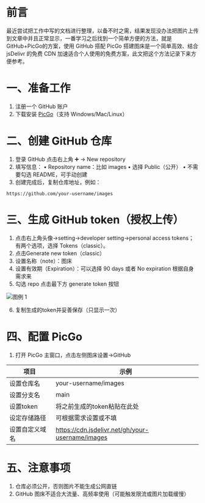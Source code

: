 # 前言
最近尝试把工作中写的文档进行整理，以备不时之需，结果发现没办法把图片上传到文章中并且正常显示，一番学习之后找到一个简单方便的方法，就是 GitHub+PicGo的方案，使用 GitHub 搭配 PicGo 搭建图床是一个简单高效、结合 jsDelivr 的免费 CDN 加速适合个人使用的免费方案，此文把这个方法记录下来方便参考。

# 一、准备工作
1. 注册一个 GitHub 账户
2. 下载安装 [PicGo](https://picgo.github.io/PicGo-Doc/zh/)（支持 Windows/Mac/Linux）

# 二、创建 GitHub 仓库
1. 登录 GitHub 点击右上角 ➕ → New repository
2. 填写信息：
	•	Repository name：比如 images
	•	选择 Public（公开）
	•	不需要勾选 README，可手动创建
3. 创建完成后，复制仓库地址，例如：
```
https://github.com/your-username/images
```

# 三、生成 GitHub token（授权上传）
1. 点击右上角头像→setting→developer setting→personal access tokens；有两个选项，选择 Tokens（classic）。
2. 点击Generate new token（classic）
3. 设置名称（note）：图床
4. 设置有效期（Expiration）：可以选择 90 days 或者 No expiration 根据自身需求来
5. 勾选 repo 点击最下方 generate token 按钮

![图例 1](https://cdn.jsdelivr.net/gh/lccccc1024/images/202504251055572.png)

6. 复制生成的token并妥善保存（只显示一次）

# 四、配置 PicGo
1. 打开 PicGo 主窗口，点击左侧图床设置→GitHub

| 项目       | 示例                      |
|------------|--------------------------|
| 设置仓库名 | your-username/images      |
| 设置分支名 | main                      |
| 设置token | 将之前生成的token粘贴在此处   |
| 设定存储路径 | 可根据需求设置或不填        |
| 设置自定义域名|https://cdn.jsdelivr.net/gh/your-username/images |

# 五、注意事项
1. 仓库必须公开，否则图片不能生成公网直链
2. GitHub 图床不适合大流量、高频率使用（可能触发限流或图片加载缓慢）